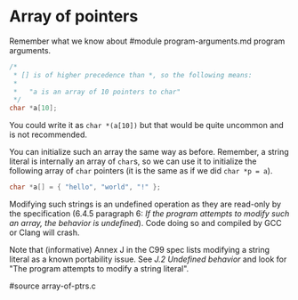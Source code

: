 # Array of pointers

Remember what we know about
#module program-arguments.md program arguments.

```C
/*
 * [] is of higher precedence than *, so the following means:
 *
 *	 "a is an array of 10 pointers to char"
 */
char *a[10];
```

You could write it as `char *(a[10])` but that would be quite uncommon and is
not recommended.

You can initialize such an array the same way as before.  Remember, a string
literal is internally an array of `char`s, so we can use it to initialize the
following array of `char` pointers (it is the same as if we did `char *p = a`).

```C
char *a[] = { "hello", "world", "!" };
```

Modifying such strings is an undefined operation as they are read-only by the
specification (6.4.5 paragraph 6: *If the program attempts to modify such an
array, the behavior is undefined*).  Code doing so and compiled by GCC or Clang
will crash.

Note that (informative) Annex J in the C99 spec lists modifying a string literal
as a known portability issue.  See *J.2 Undefined behavior* and look for "The
program attempts to modify a string literal".

#source array-of-ptrs.c
